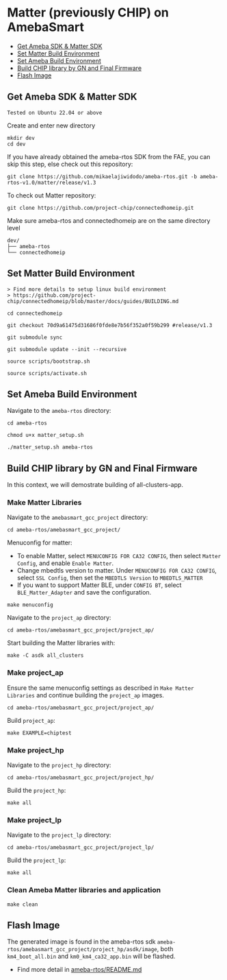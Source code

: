 # Matter (previously CHIP) on AmebaSmart

- [Get Ameba SDK & Matter SDK](#get-ameba-sdk--matter-sdk)
- [Set Matter Build Environment](#set-matter-build-environment)
- [Set Ameba Build Environment](#set-ameba-build-environment)
- [Build CHIP library by GN and Final Firmware](#build-chip-library-by-gn-and-final-firmware)
- [Flash Image](#flash-image)

## Get Ameba SDK & Matter SDK

    Tested on Ubuntu 22.04 or above

Create and enter new directory

    mkdir dev
    cd dev

If you have already obtained the ameba-rtos SDK from the FAE, you can skip this step, else check out this repository:

    git clone https://github.com/mikaelajiwidodo/ameba-rtos.git -b ameba-rtos-v1.0/matter/release/v1.3

To check out Matter repository:

    git clone https://github.com/project-chip/connectedhomeip.git
    
Make sure ameba-rtos and connectedhomeip are on the same directory level

    dev/
    ├── ameba-rtos
    └── connectedhomeip

## Set Matter Build Environment

    > Find more details to setup linux build environment
    > https://github.com/project-chip/connectedhomeip/blob/master/docs/guides/BUILDING.md

    cd connectedhomeip

	git checkout 70d9a61475d31686f0fde8e7b56f352a0f59b299 #release/v1.3

    git submodule sync

    git submodule update --init --recursive

    source scripts/bootstrap.sh

    source scripts/activate.sh

## Set Ameba Build Environment

Navigate to the `ameba-rtos` directory:

    cd ameba-rtos

    chmod u+x matter_setup.sh

    ./matter_setup.sh ameba-rtos

## Build CHIP library by GN and Final Firmware

In this context, we will demostrate building of all-clusters-app.

### Make Matter Libraries

Navigate to the `amebasmart_gcc_project` directory:

    cd ameba-rtos/amebasmart_gcc_project/

Menuconfig for matter:
- To enable Matter, select `MENUCONFIG FOR CA32 CONFIG`, then select `Matter Config`, and enable `Enable Matter`.
- Change mbedtls version to matter. Under `MENUCONFIG FOR CA32 CONFIG`, select `SSL Config`, then set the `MBEDTLS Version` to `MBEDTLS_MATTER`
- If you want to support Matter BLE, under `CONFIG BT`, select `BLE_Matter_Adapter` and save the configuration.

```
make menuconfig
```

Navigate to the `project_ap` directory:

    cd ameba-rtos/amebasmart_gcc_project/project_ap/

Start building the Matter libraries with:

    make -C asdk all_clusters

### Make project_ap

Ensure the same menuconfig settings as described in `Make Matter Libraries` and continue building the `project_ap` images.

    cd ameba-rtos/amebasmart_gcc_project/project_ap/

Build `project_ap`:

    make EXAMPLE=chiptest

### Make project_hp

Navigate to the `project_hp` directory:

    cd ameba-rtos/amebasmart_gcc_project/project_hp/

Build the `project_hp`:

    make all

### Make project_lp

Navigate to the `project_lp` directory:

    cd ameba-rtos/amebasmart_gcc_project/project_lp/

Build the `project_lp`:

    make all

### Clean Ameba Matter libraries and application

    make clean

## Flash Image

The generated image is found in the ameba-rtos sdk `ameba-rtos/amebasmart_gcc_project/project_hp/asdk/image`, both `km4_boot_all.bin` and `km0_km4_ca32_app.bin` will be flashed.

- Find more detail in [ameba-rtos/README.md](https://github.com/Ameba-AIoT/ameba-rtos/blob/master/README.md#flashing)


